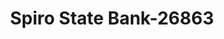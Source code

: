 ---
f_zip-code: 74959
f_state-code: OK
title: Spiro State Bank-26863
f_phone: 918-962-2453
f_city-only: Spiro
f_address: 1008 East Broadway Street Spiro
f_location-unique-id: '26863'
slug: spiro-state-bank-26863
updated-on: '2024-05-30T13:46:58.046Z'
created-on: '2024-05-30T13:36:59.803Z'
published-on: '2024-05-30T13:54:32.469Z'
f_city-state: cms/city/spiro-ok.md
f_company: cms/company/spiro-state-bank.md
f_state: cms/state/oklahoma.md
layout: '[payday-loan].html'
tags: payday-loan
---